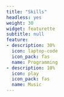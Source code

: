 ```yaml
---
title: "Skills"
headless: yes
weight: 30
widget: featurette
subtitle: null
feature:
- description: 30%
  icon: laptop-code
  icon_pack: fas
  name: Programming
- description: 10%
  icon: play
  icon_pack: fas
  name: Music
---
```



